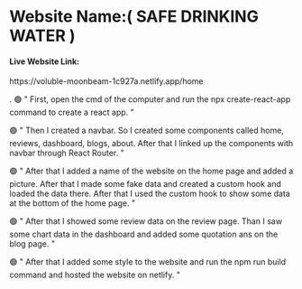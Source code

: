 <h1>Website Name:( SAFE DRINKING WATER )</h1>
<h4>Live Website Link:</h4> https://voluble-moonbeam-1c927a.netlify.app/home




.
🟢 " First, open the cmd of the computer and run the npx create-react-app command to create  a react app. "

🟢 " Then I created a navbar. So I created some components called home, reviews, dashboard, blogs, about. After that I linked up the components with navbar through React Router. "

🟢 " After that I added a name of the website on the home page and added a picture. After that I made some fake data and created a custom hook and loaded the data there. After that I used the custom hook to show some data at the bottom of the home page. "

🟢 " After that I showed some review data on the review page. Than I saw some chart data in the dashboard and added some quotation ans on the blog page. "

🟢 " After that I added some style to the website and run the npm run build command and hosted the website on netlify. "